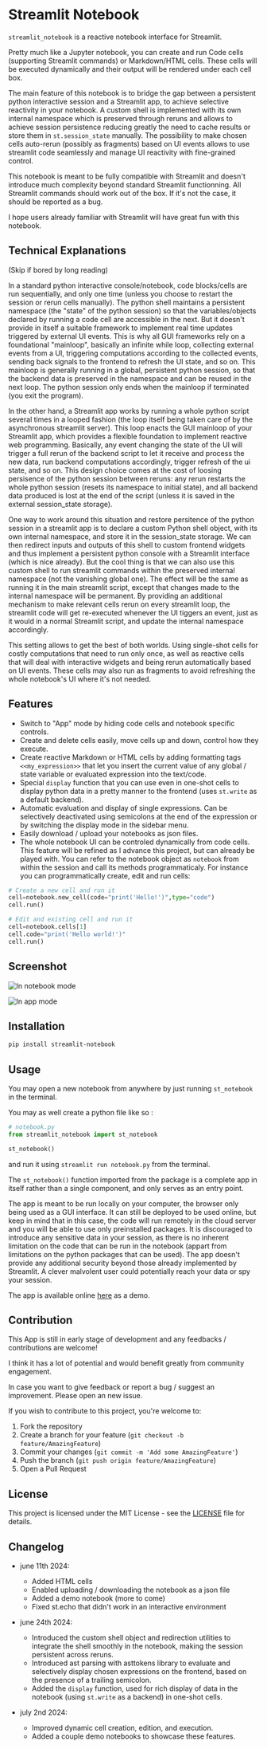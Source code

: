 
# Streamlit Notebook

`streamlit_notebook` is a reactive notebook interface for Streamlit.

Pretty much like a Jupyter notebook, you can create and run Code cells (supporting Streamlit commands) or Markdown/HTML cells. These cells will be executed dynamically and their output will be rendered under each cell box.

The main feature of this notebook is to bridge the gap between a persistent python interactive session and a Streamlit app, to achieve selective reactivity in your notebook. A custom shell is implemented with its own internal namespace which is preserved through reruns and allows to achieve session persistence reducing greatly the need to cache results or store them in `st.session_state` manually. The possibility to make chosen cells auto-rerun (possibly as fragments) based on UI events allows to use streamlit code seamlessly and manage UI reactivity with fine-grained control. 

This notebook is meant to be fully compatible with Streamlit and doesn't introduce much complexity beyond standard Streamlit functionning. All Streamlit commands should work out of the box. If it's not the case, it should be reported as a bug.

I hope users already familiar with Streamlit will have great fun with this notebook.

## Technical Explanations

(Skip if bored by long reading)

In a standard python interactive console/notebook, code blocks/cells are run sequentially, and only one time (unless you choose to restart the session or rerun cells manually). The python shell maintains a persistent namespace (the "state" of the python session) so that the variables/objects declared by running a code cell are accessible in the next. But it doesn't provide in itself a suitable framework to implement real time updates triggered by external UI events. This is why all GUI frameworks rely on a foundational "mainloop", basically an infinite while loop, collecting external events from a UI, triggering computations according to the collected events, sending back signals to the frontend to refresh the UI state, and so on. This mainloop is generally running in a global, persistent python session, so that the backend data is preserved in the namespace and can be reused in the next loop. The python session only ends when the mainloop if terminated (you exit the program).

In the other hand, a Streamlit app works by running a whole python script several times in a looped fashion (the loop itself being taken care of by the asynchronous streamlit server). This loop enacts the GUI mainloop of your Streamlit app, which provides a flexible foundation to implement reactive web programming. Basically, any event changing the state of the UI will trigger a full rerun of the backend script to let it receive and process the new data, run backend computations accordingly, trigger refresh of the ui state, and so on. This design choice comes at the cost of loosing persisence of the python session between reruns: any rerun restarts the whole python session (resets its namespace to initial state), and all backend data produced is lost at the end of the script (unless it is saved in the external session_state storage).

One way to work around this situation and restore persitence of the python session in a streamlit app is to declare a custom Python shell object, with its own internal namespace, and store it in the session_state storage. We can then redirect inputs and outputs of this shell to custom frontend widgets and thus implement a persistent python console with a Streamlit interface (which is nice already). But the cool thing is that we can also use this custom shell to run streamlit commands within the preserved internal namespace (not the vanishing global one). The effect will be the same as running it in the main streamlit script, except that changes made to the internal namespace will be permanent. By providing an additional mechanism to make relevant cells rerun on every streamlit loop, the streamlit code will get re-executed whenever the UI tiggers an event, just as it would in a normal Streamlit script, and update the internal namespace accordingly.

This setting allows to get the best of both worlds. Using single-shot cells for costly computations that need to run only once, as well as reactive cells that will deal with interactive widgets and being rerun automatically based on UI events. These cells may also run as fragments to avoid refreshing the whole notebook's UI where it's not needed.

## Features

- Switch to "App" mode by hiding code cells and notebook specific controls.
- Create and delete cells easily, move cells up and down, control how they execute.
- Create reactive Markdown or HTML cells by adding formatting tags `<<my_expression>>` that let you insert the current value of any global / state variable or evaluated expression into the text/code.
- Special `display` function that you can use even in one-shot cells to display python data in a pretty manner to the frontend (uses `st.write` as a default backend). 
- Automatic evaluation and display of single expressions. Can be selectively deactivated using semicolons at the end of the expression or by switching the display mode in the sidebar menu.
- Easily download / upload your notebooks as json files.
- The whole notebook UI can be controled dynamically from code cells. This feature will be refined as I advance this project, but can already be played with. You can refer to the notebook object as `notebook` from within the session and call its methods programmaticaly. For instance you can programmatically create, edit and run cells:

```python
# Create a new cell and run it
cell=notebook.new_cell(code="print('Hello!')",type="code")
cell.run()
```

```python
# Edit and existing cell and run it
cell=notebook.cells[1]
cell.code="print('Hello world!')"
cell.run()
```


## Screenshot

![In notebook mode](./streamlit_notebook/app_images/st_notebook_demo.png)


![In app mode](./streamlit_notebook/app_images/st_notebook_demo_2.png)

## Installation

```bash
pip install streamlit-notebook
```

## Usage

You may open a new notebook from anywhere by just running `st_notebook` in the terminal.

You may as well create a python file like so :

```python 
# notebook.py
from streamlit_notebook import st_notebook

st_notebook()
```

and run it using `streamlit run notebook.py` from the terminal.

The `st_notebook()` function imported from the package is a complete app in itself rather than a single component, and only serves as an entry point.

The app is meant to be run locally on your computer, the browser only being used as a GUI interface. It can still be deployed to be used online, but keep in mind that in this case, the code will run remotely in the cloud server and you will be able to use only preinstalled packages. It is discouraged to introduce any sensitive data in your session, as there is no inherent limitation on the code that can be run in the notebook (appart from limitations on the python packages that can be used). The app doesn't provide any additional security beyond those already implemented by Streamlit. A clever malvolent user could potentially reach your data or spy your session.

The app is available online [here](https://st-notebook.streamlit.app/) as a demo.

## Contribution

This App is still in early stage of development and any feedbacks / contributions are welcome!

I think it has a lot of potential and would benefit greatly from community engagement.

In case you want to give feedback or report a bug / suggest an improvement. Please open an new issue.

If you wish to contribute to this project, you're welcome to:

1. Fork the repository
2. Create a branch for your feature (`git checkout -b feature/AmazingFeature`)
3. Commit your changes (`git commit -m 'Add some AmazingFeature'`)
4. Push the branch (`git push origin feature/AmazingFeature`)
5. Open a Pull Request

## License

This project is licensed under the MIT License - see the [LICENSE](LICENSE) file for details.

## Changelog

- june 11th 2024:
    - Added HTML cells
    - Enabled uploading / downloading the notebook as a json file
    - Added a demo notebook (more to come)
    - Fixed st.echo that didn't work in an interactive environment 

- june 24th 2024:
    - Introduced the custom shell object and redirection utilities to integrate the shell smoothly in the notebook, making the session persistent across reruns.
    - Introduced ast parsing with asttokens library to evaluate and selectively display chosen expressions on the frontend, based on the presence of a trailing semicolon.
    - Added the `display` function, used for rich display of data in the notebook (using `st.write` as a backend) in one-shot cells.

- july 2nd 2024:
    - Improved dynamic cell creation, edition, and execution.
    - Added a couple demo notebooks to showcase these features. 